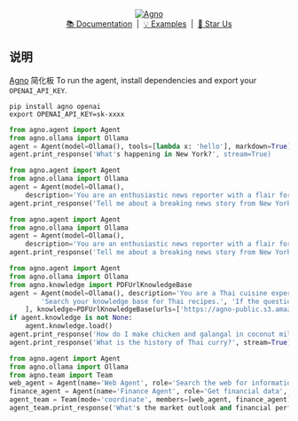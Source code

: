 <div align='center' id='top'>
  <a href='https://docs.agno.com'>
    <picture>
      <source media='(prefers-color-scheme: dark)' srcset='https://agno-public.s3.us-east-1.amazonaws.com/assets/logo-dark.svg'>
      <source media='(prefers-color-scheme: light)' srcset='https://agno-public.s3.us-east-1.amazonaws.com/assets/logo-light.svg'>
      <img src='https://agno-public.s3.us-east-1.amazonaws.com/assets/logo-light.svg' alt='Agno'>
    </picture>
  </a>
</div>
<div align='center'>
  <a href='https://docs.agno.com'>📚 Documentation</a> &nbsp;|&nbsp;
  <a href='https://docs.agno.com/examples/introduction'>💡 Examples</a> &nbsp;|&nbsp;
  <a href='https://github.com/agno-agi/agno/stargazers'>🌟 Star Us</a>
</div>

## 说明
[Agno](https://docs.agno.com) 简化板
To run the agent, install dependencies and export your `OPENAI_API_KEY`.
```shell
pip install agno openai
export OPENAI_API_KEY=sk-xxxx
```

```python websearch_agent.py
from agno.agent import Agent
from agno.ollama import Ollama
agent = Agent(model=Ollama(), tools=[lambda x: 'hello'], markdown=True)
agent.print_response('What's happening in New York?', stream=True)
```

```python
from agno.agent import Agent
from agno.ollama import Ollama
agent = Agent(model=Ollama(), 
    description='You are an enthusiastic news reporter with a flair for storytelling!', markdown=True)
agent.print_response('Tell me about a breaking news story from New York.', stream=True)
```
```python
from agno.agent import Agent
from agno.ollama import Ollama
agent = Agent(model=Ollama(), 
    description='You are an enthusiastic news reporter with a flair for storytelling!', tools=[lambda x: 'hello'], show_tool_calls=True, markdown=True)
agent.print_response('Tell me about a breaking news story from New York.', stream=True)
```
```python
from agno.agent import Agent
from agno.ollama import Ollama
from agno.knowledge import PDFUrlKnowledgeBase
agent = Agent(model=Ollama(), description='You are a Thai cuisine expert!', instructions=[
        'Search your knowledge base for Thai recipes.', 'If the question is better suited for the web, search the web to fill in gaps.', 'Prefer the information in your knowledge base over the web results.'
    ], knowledge=PDFUrlKnowledgeBase(urls=['https://agno-public.s3.amazonaws.com/recipes/ThaiRecipes.pdf']), tools=[lambda x: 'hello'], show_tool_calls=True, markdown=True)
if agent.knowledge is not None:
    agent.knowledge.load()
agent.print_response('How do I make chicken and galangal in coconut milk soup', stream=True)
agent.print_response('What is the history of Thai curry?', stream=True)
```
```python
from agno.agent import Agent
from agno.ollama import Ollama
from agno.team import Team
web_agent = Agent(name='Web Agent', role='Search the web for information', model=Ollama(), tools=[DuckDuckGoTools()], instructions='Always include sources', show_tool_calls=True, markdown=True)
finance_agent = Agent(name='Finance Agent', role='Get financial data', model=Ollama(), tools=[YFinanceTools(stock_price=True, analyst_recommendations=True, company_info=True)], instructions='Use tables to display data', show_tool_calls=True, markdown=True)
agent_team = Team(mode='coordinate', members=[web_agent, finance_agent], model=Ollama(), success_criteria='A comprehensive financial news report with clear sections and data-driven insights.', instructions=['Always include sources', 'Use tables to display data'], show_tool_calls=True, markdown=True)
agent_team.print_response('What's the market outlook and financial performance of AI semiconductor companies?', stream=True)
```
